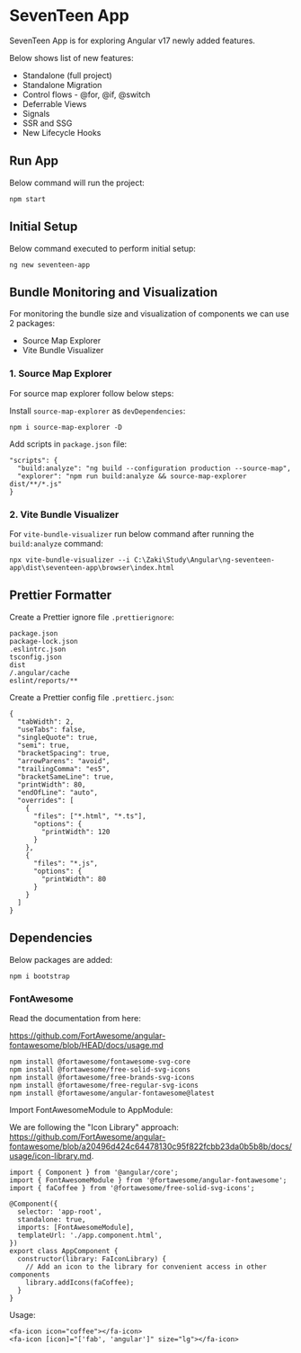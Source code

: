 # SevenTeen App

SevenTeen App is for exploring Angular v17 newly added features.

Below shows list of new features:

- Standalone (full project)
- Standalone Migration
- Control flows - @for, @if, @switch
- Deferrable Views
- Signals
- SSR and SSG
- New Lifecycle Hooks

## Run App

Below command will run the project:

```
npm start
```

## Initial Setup

Below command executed to perform initial setup:

```
ng new seventeen-app
```

## Bundle Monitoring and Visualization

For monitoring the bundle size and visualization of components we can use 2 packages:

- Source Map Explorer
- Vite Bundle Visualizer

### 1. Source Map Explorer

For source map explorer follow below steps:

Install `source-map-explorer` as `devDependencies`:
```
npm i source-map-explorer -D
```

Add scripts in `package.json` file:
```
"scripts": {
  "build:analyze": "ng build --configuration production --source-map",
  "explorer": "npm run build:analyze && source-map-explorer dist/**/*.js"
}
```

### 2. Vite Bundle Visualizer

For `vite-bundle-visualizer` run below command after running the `build:analyze` command:

```
npx vite-bundle-visualizer --i C:\Zaki\Study\Angular\ng-seventeen-app\dist\seventeen-app\browser\index.html
```

## Prettier Formatter

Create a Prettier ignore file `.prettierignore`:
```
package.json
package-lock.json
.eslintrc.json
tsconfig.json
dist
/.angular/cache
eslint/reports/**
```

Create a Prettier config file `.prettierc.json`:
```
{
  "tabWidth": 2,
  "useTabs": false,
  "singleQuote": true,
  "semi": true,
  "bracketSpacing": true,
  "arrowParens": "avoid",
  "trailingComma": "es5",
  "bracketSameLine": true,
  "printWidth": 80,
  "endOfLine": "auto",
  "overrides": [
    {
      "files": ["*.html", "*.ts"],
      "options": {
        "printWidth": 120
      }
    },
    {
      "files": "*.js",
      "options": {
        "printWidth": 80
      }
    }
  ]
}

```

## Dependencies

Below packages are added:

```
npm i bootstrap
```

### FontAwesome

Read the documentation from here:

https://github.com/FortAwesome/angular-fontawesome/blob/HEAD/docs/usage.md

```
npm install @fortawesome/fontawesome-svg-core
npm install @fortawesome/free-solid-svg-icons
npm install @fortawesome/free-brands-svg-icons
npm install @fortawesome/free-regular-svg-icons
npm install @fortawesome/angular-fontawesome@latest
```

Import FontAwesomeModule to AppModule:

We are following the "Icon Library" approach:
https://github.com/FortAwesome/angular-fontawesome/blob/a20496d424c64478130c95f822fcbb23da0b5b8b/docs/usage/icon-library.md.

```
import { Component } from '@angular/core';
import { FontAwesomeModule } from '@fortawesome/angular-fontawesome';
import { faCoffee } from '@fortawesome/free-solid-svg-icons';

@Component({
  selector: 'app-root',
  standalone: true,
  imports: [FontAwesomeModule],
  templateUrl: './app.component.html',
})
export class AppComponent {
  constructor(library: FaIconLibrary) {
    // Add an icon to the library for convenient access in other components
    library.addIcons(faCoffee);
  }
}
```

Usage:

```
<fa-icon icon="coffee"></fa-icon>
<fa-icon [icon]="['fab', 'angular']" size="lg"></fa-icon>
```

